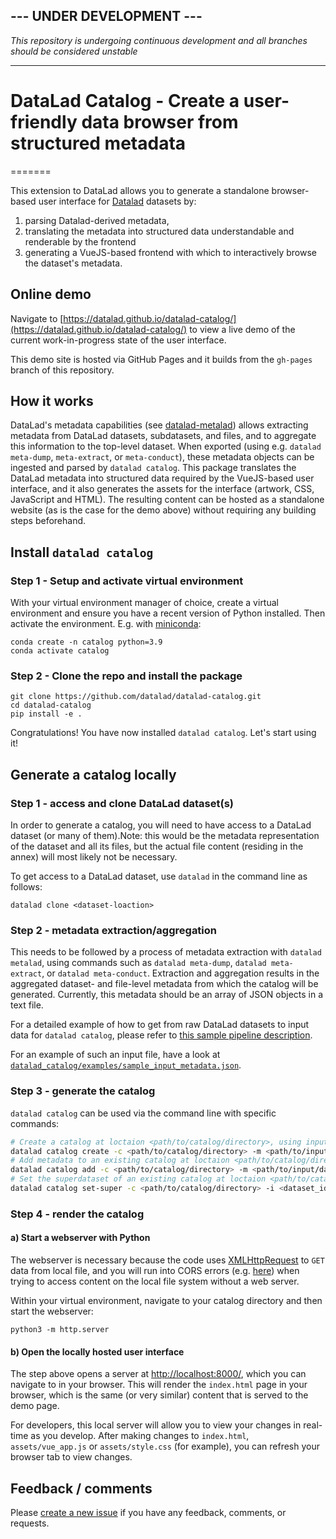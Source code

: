 ## --- UNDER DEVELOPMENT ---
*This repository is undergoing continuous development and all branches should be considered unstable*

---

# DataLad Catalog - Create a user-friendly data browser from structured metadata
=======

This extension to DataLad allows you to generate a standalone browser-based user interface for [Datalad](https://www.datalad.org/) datasets by:
1. parsing Datalad-derived metadata,
2. translating the metadata into structured data understandable and renderable by the frontend
3. generating a VueJS-based frontend with which to interactively browse the dataset's metadata.

## Online demo

Navigate to [https://datalad.github.io/datalad-catalog/](https://datalad.github.io/datalad-catalog/) to view a live demo of the current work-in-progress state of the user interface.

This demo site is hosted via GitHub Pages and it builds from the `gh-pages` branch of this repository.

## How it works

DataLad's metadata capabilities (see [datalad-metalad](https://github.com/datalad/datalad-metalad)) allows extracting metadata from DataLad datasets, subdatasets, and files, and to aggregate this information to the top-level dataset. When exported (using e.g. `datalad meta-dump`, `meta-extract`, or `meta-conduct`), these metadata objects can be ingested and parsed by `datalad catalog`. This package translates the DataLad metadata into structured data required by the VueJS-based user interface, and it also generates the assets for the interface (artwork, CSS, JavaScript and HTML). The resulting content can be hosted as a standalone website (as is the case for the demo above) without requiring any building steps beforehand.

## Install `datalad catalog`

### Step 1 - Setup and activate virtual environment

With your virtual environment manager of choice, create a virtual environment and ensure
you have a recent version of Python installed. Then activate the environment. E.g. with
[miniconda](https://docs.conda.io/en/latest/miniconda.html#latest-miniconda-installer-links):

```
conda create -n catalog python=3.9
conda activate catalog
```

### Step 2 - Clone the repo and install the package

```
git clone https://github.com/datalad/datalad-catalog.git
cd datalad-catalog
pip install -e .
```

Congratulations! You have now installed `datalad catalog`. Let's start using it!


## Generate a catalog locally

### Step 1 - access and clone DataLad dataset(s)
In order to generate a catalog, you will need to have access to a DataLad dataset (or many of them).Note: this would be the metadata representation of the dataset and all its files, but the actual file content (residing in the annex) will most likely not be necessary.

To get access to a DataLad dataset, use `datalad` in the command line as follows:
```
datalad clone <dataset-loaction>
```

### Step 2 - metadata extraction/aggregation
This needs to be followed by a process of metadata extraction with `datalad metalad`, using commands such as `datalad meta-dump`, `datalad meta-extract`, or `datalad meta-conduct`. Extraction and aggregation results in the aggregated dataset- and file-level metadata from which the catalog will be generated. Currently, this metadata should be an array of JSON objects in a text file.

For a detailed example of how to get from raw DataLad datasets to input data for `datalad catalog`, please refer to [this sample pipeline description](datalad_catalog/examples/sample_catalog_pipeline.md).

For an example of such an input file, have a look at [`datalad_catalog/examples/sample_input_metadata.json`](datalad_catalog/examples/sample_input_metadata.json).

### Step 3 - generate the catalog

`datalad catalog` can be used via the command line with specific commands:

```bash
# Create a catalog at loctaion <path/to/catalog/directory>, using input data located at <path/to/input/data>
datalad catalog create -c <path/to/catalog/directory> -m <path/to/input/data>
# Add metadata to an existing catalog at loctaion <path/to/catalog/directory>, using input data located at <path/to/input/data>
datalad catalog add -c <path/to/catalog/directory> -m <path/to/input/data>
# Set the superdataset of an existing catalog at loctaion <path/to/catalog/directory>, where the superdataset id and version are provided as arguments
datalad catalog set-super -c <path/to/catalog/directory> -i <dataset_id> -v <dataset_version>
```

### Step 4 - render the catalog

#### a) Start a webserver with Python

The webserver is necessary because the code uses [XMLHttpRequest](https://developer.mozilla.org/en-US/docs/Web/API/XMLHttpRequest) to `GET` data from local file, and you will run into CORS errors (e.g. [here](https://stackoverflow.com/questions/10752055/cross-origin-requests-are-only-supported-for-http-error-when-loading-a-local)) when trying to access content on the local file system without a web server.

Within your virtual environment, navigate to your catalog directory and then start the webserver:

```
python3 -m http.server
```

#### b) Open the locally hosted user interface

The step above opens a server at [http://localhost:8000/](http://localhost:8000/), which you can navigate to in your browser. This will render the `index.html` page in your browser, which is the same (or very similar) content that is served to the demo page.

For developers, this local server will allow you to view your changes in real-time as you develop. After making changes to `index.html`, `assets/vue_app.js` or `assets/style.css` (for example), you can refresh your browser tab to view changes.


## Feedback / comments

Please [create a new issue](https://github.com/jsheunis/data-browser-from-metadata/issues/new) if you have any feedback, comments, or requests.
